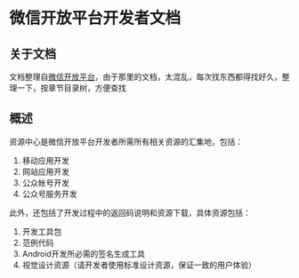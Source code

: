 # 微信开放平台开发者文档

## 关于文档

文档整理自[微信开放平台](https://open.weixin.qq.com/cgi-bin/showdocument?action=dir_list&t=resource/res_list&verify=1&lang=zh_CN)，由于那里的文档，太混乱，每次找东西都得找好久，整理一下，按章节目录树，方便查找

## 概述

资源中心是微信开放平台开发者所需所有相关资源的汇集地，包括：

1. 移动应用开发
2. 网站应用开发
3. 公众帐号开发
4. 公众号服务开发

此外，还包括了开发过程中的返回码说明和资源下载，具体资源包括：

1. 开发工具包
2. 范例代码
3. Android开发所必需的签名生成工具
4. 视觉设计资源（请开发者使用标准设计资源，保证一致的用户体验）